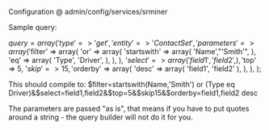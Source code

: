 
Configuration @ admin/config/services/srminer

Sample query:

$query = array(
  'type' => 'get',
  'entity' => 'ContactSet',
  'parameters' => array(
    '$filter' => array(
      'or' => array(
        'startswith' => array(
          'Name',"'Smith'",
        ),
        'eq' => array(
          'Type', 'Driver',
        ),
      ),
    ),
    '$select' => array(
      'field1',
      'field2',
    ),
    '$top' => 5,
    '$skip' => 15,
    '$orderby' => array(
      'desc' => array(
        'field1',
        'field2'
      ),
    ),
  ),
);

This should compile to:
$filter=startswith(Name,'Smith') or (Type eq Driver)&$select=field1,field2&$top=5&$skip15&$orderby=field1,field2 desc

The parameters are passed "as is", that means if you have to put quotes around a string - the query builder will not do it for you.